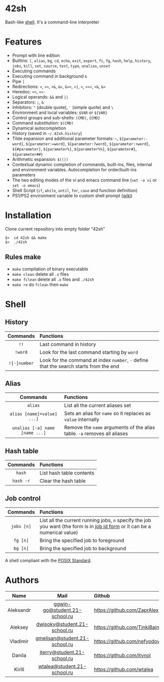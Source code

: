# 42sh
Bash-like [shell](https://en.wikipedia.org/wiki/Unix_shell).
It's a command-line interpreter

# Features
  - Prompt with line edition
  - Builtins: `[`, `alias`, `bg`, `cd`, `echo`, `exit`, `export`, `fc`, `fg`, `hash`, `help`, `history`, `jobs`, `kill`, `set`, `source`, `test`, `type`, `unalias`, `unset`
  - Executing commands
  - Executing command in background `&`
  - Pipe `|`
  - Redirections: `>`, `>>`, `>&`, `&>`, `&>>`, `>|`,
  `<`, `<<<`, `<&`, `&<`
  - Heredoc: `<<`, `<<-`
  - Logical operands: `&&` and `||`
  - Separators: `;`, `&`
  - Inhibitors: `"` (double quote), `'` (simple quote) and `\`
  - Environment and local variables: `$VAR` or `${VAR}`
  - Control groups and sub-shells: `(CMD)`, `{CMD}`
  - Command substitution: `$(CMD)`
  - Dynamical autocompletion
  - History (saved in `~/.42sh.history`)
  - Tilde expansion and additional parameter formats:
    `~`, `${parameter:-word}`, `${parameter:=word}`, `${parameter:?word}`, `${parameter:+word}`, `${#parameter}`, `${parameter%}`, `${parameter%%}`, `${parameter#}`, `${parameter##}`
  - Arithmetic expansion: `$(())`
  - Contextual dynamic completion of commands, built-ins, files, internal and environment variables. Autocompletion for order/built-ins parameters
  - The two editing modes of the vi and emacs command line (`set -o vi` or `set -o emacs`)
  - Shell Script (`if`, `while`, `until`, `for`, `case` and function definition)
  - PS1/PS2 environment variable to custom shell prompt ([wiki](https://ss64.com/bash/syntax-prompt.html))
  
# Installation

Clone current repository into empty folder "42sh"
```
$>  cd 42sh && make
$>  ./42sh
```
## Rules make
  - `make` compilation of binary executable
  - `make clean` delete all `.o` files
  - `make fclean` delete all `.o` files and `./42sh`
  - `make re` do `fclean` then `make`

# Shell

## History 
Commands|Functions|
:-:|:--
`!!`|Last command in history
`!word`|Look for the last command starting by `word`
`![-]number`|Look for the command at index `number`, `-` define that the search starts from the end

## Alias
Commands|Functions|
:-:|:--
`alias`|List all the current aliases set
`alias [name[=value] ...]`|Sets an alias for `name` so it replaces as `value` internally 
`unalias [-a] name [name ...]`|Remove the `name` arguments of the alias table. `-a` removes all aliases

## Hash table
Commands|Functions|
:-:|:--
`hash`|List hash table contents
`hash -r`|Clear the hash table

## Job control
Commands|Functions|
:-:|:--
`jobs [n]`|List all the current running jobs, `n` specify the job you want (the form is in [job id form](http://pubs.opengroup.org/onlinepubs/9699919799/basedefs/V1_chap03.html#tag_03_204) or it can be a numerical value) 
`fg [n]`|Bring the specified job to foreground
`bg [n]`|Bring the specified job to background

A shell compliant with the [POSIX Standard](https://pubs.opengroup.org/onlinepubs/9699919799.2018edition/).

# Authors
Name|Mail|Github
:-:|:-:|:--
Aleksandr | ggwin-go@student.21-school.ru |https://github.com/ZaprAlex
Aleksey | dwisoky@student.21-school.ru |https://github.com/TinkiBain
Vladimir | gmelisan@student.21-school.ru |https://github.com/nefyodovve
Danila | jterry@student.21-school.ru |https://github.com/itynol
Kirill | wtalea@student.21-school.ru |https://github.com/wtalea
